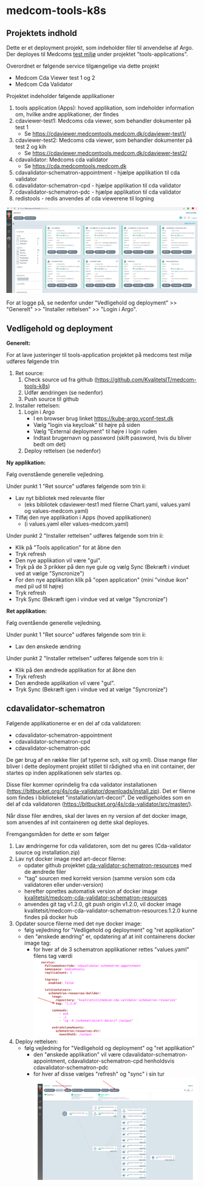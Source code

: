 # medcom-tools-k8s
## Projektets indhold
Dette er et deployment projekt, som indeholder filer til anvendelse af Argo. Der deployes til Medcoms [test miljø](https://kube-argo.vconf-test.dk) under projektet "tools-applications".

Overordnet er følgende service tilgængelige via dette projekt
 - Medcom Cda Viewer test 1 og 2
 - Medcom Cda Validator

Projektet indeholder følgende applikationer
 1. tools application (Apps): hoved applikation, som indeholder information om, hvilke andre applikationer, der findes
 2. cdaviewer-test1: Medcoms cda viewer, som behandler dokumenter på test 1
	- Se https://cdaviewer.medcomtools.medcom.dk/cdaviewer-test1/
 3. cdaviewer-test2: Medcoms cda viewer, som behandler dokumenter på test 2 og kih
	- Se https://cdaviewer.medcomtools.medcom.dk/cdaviewer-test2/
 4. cdavalidator: Medcoms cda validator
	- Se https://cda.medcomtools.medcom.dk
 5. cdavalidator-schematron-appointment - hjælpe applikation til cda validator
 6. cdavalidator-schematron-cpd - hjælpe applikation til cda validator
 7. cdavalidator-schematron-pdc - hjælpe applikation til cda validator
 8. redistools - redis anvendes af cda viewerene til logning
 
![alt text](/screenshots/argooversigt.png)

For at logge på, se nedenfor under "Vedligehold og deployment" >> "Generelt" >> "Installer rettelsen" >> "Login i Argo".

## Vedligehold og deployment
**Generelt:**

For at lave justeringer til tools-application projektet på medcoms test miljø udføres følgende trin

 1. Ret source:
    1. Check source ud fra github (https://github.com/KvalitetsIT/medcom-tools-k8s)
    2. Udfør ændringen (se nedenfor)
    3. Push source til github
 2. Installer rettelsen:
    1. Login i Argo
       - I en browser brug linket https://kube-argo.vconf-test.dk
       - Vælg "login via keycloak" til højre på siden
       - Vælg "External deployment" til højre i login ruden
       - Indtast brugernavn og password (skift password, hvis du bliver bedt om det)
    2. Deploy rettelsen (se nedenfor)
  
**Ny applikation:**

Følg ovenstående generelle vejledning. 

Under punkt 1 "Ret source" udføres følgende som trin ii:

 - Lav nyt bibliotek med relevante filer 
   - (eks bibliotek cdaviewer-test1 med filerne Chart.yaml, values.yaml og values-medcom.yaml)
 - Tilføj den nye applikation i Apps (hoved applikationen) 
   - (i values.yaml eller values-medcom.yaml)

Under punkt 2 "Installer rettelsen" udføres følgende som trin ii:

 - Klik på "Tools application" for at åbne den
 - Tryk refresh
 - Den nye applikation vil være "gul". 
 - Tryk på de 3 prikker på den nye gule og vælg Sync (Bekræft i vinduet ved at vælge "Syncronize")
 - For den nye applikation klik på "open application" (mini "vindue ikon" med pil ud til højre)
 - Tryk refresh
 - Tryk Sync (Bekræft igen i vindue ved at vælge "Syncronize")

**Ret applikation:**

Følg oventående generelle vejledning. 

Under punkt 1 "Ret source" udføres følgende som trin ii:

 - Lav den ønskede ændring

Under punkt 2 "Installer rettelsen" udføres følgende som trin ii:

 - Klik på den ændrede applikation for at åbne den
 - Tryk refresh
 - Den ændrede applikation vil være "gul". 
 - Tryk Sync (Bekræft igen i vindue ved at vælge "Syncronize")

## cdavalidator-schematron

Følgende applikationerne er en del af cda validatoren: 

 - cdavalidator-schematron-appointment
 - cdavalidator-schematron-cpd
 - cdavalidator-schematron-pdc

De gør brug af en række filer (af typerne sch, xslt og xml). Disse mange filer bliver i dette deployment projekt stillet til rådighed vha en init container, der startes op inden applikationen selv startes op.

Disse filer kommer oprindelig fra cda validator installationen (https://bitbucket.org/4s/cda-validator/downloads/install.zip). Det er filerne som findes i biblioteket "installation/art-decor/". De vedligeholdes som en del af cda validatoren (https://bitbucket.org/4s/cda-validator/src/master/).

Når disse filer ændres, skal der laves en ny version af det docker image, som anvendes af init containeren og dette skal deployes. 

Fremgangsmåden for dette er som følger

 1. Lav ændringerne for cda validatoren, som det nu gøres (Cda-validator source og installation.zip)
 2. Lav nyt docker image med art-decor filerne:
    - opdater github projektet [cda-validator-schematron-resources](https://github.com/medcomdk/cda-validator-schematron-resources) med de ændrede filer
    - "tag" sourcen med korrekt version (samme version som cda validatoren eller under-version)
    - herefter oprettes automatisk version af docker image [kvalitetsit/medcom-cda-validator-schematron-resources](https://hub.docker.com/repository/docker/kvalitetsit/medcom-cda-validator-schematron-resources)
    - anvendes git tag v1.2.0, git push origin v1.2.0, vil docker image kvalitetsit/medcom-cda-validator-schematron-resources:1.2.0 kunne findes på docker hub
 3. Opdater source filerne med det nye docker image:
    - følg vejledning for "Vedligehold og deployment" og "ret applikation"
    - den "ønskede ændring" er, opdatering af at init containerens docker image tag:
      - for hver af de 3 schematron applikationer rettes "values.yaml" filens tag værdi ![alt text](/screenshots/initcontainerschematronvaluesyaml.png)
 4. Deploy rettelsen:
    - følg vejledning for "Vedligehold og deployment" og "ret applikation"
      - den "ønskede applikation" vil være cdavalidator-schematron-appointment, cdavalidator-schematron-cpd henholdsvis cdavalidator-schematron-pdc
      - for hver af disse vælges "refresh" og "sync" i sin tur ![alt text](/screenshots/argorefreshandsync.png)


